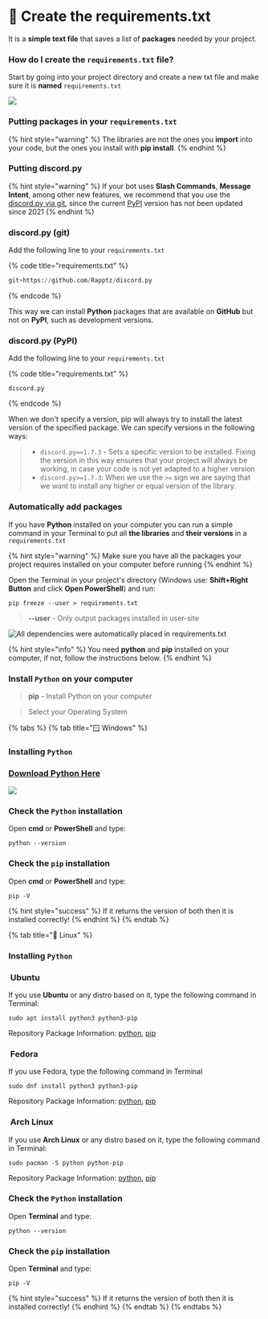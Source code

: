 # 📄 Create the requirements.txt

It is a **simple text file** that saves a list of **packages** needed by your project.

### How do I create the `requirements.txt` file?

Start by going into your project directory and create a new txt file and make sure it is **named** `requirements.txt`

![](../../../.gitbook/assets/create-requirements.png)

### Putting packages in your `requirements.txt`

{% hint style="warning" %}
The libraries are not the ones you **import** into your code, but the ones you install with **pip install**.
{% endhint %}

### Putting discord.py

{% hint style="warning" %}
If your bot uses **Slash Commands**, **Message Intent**, among other new features, we recommend that you use the [discord.py via git](requirements.txt.md#discord.py-git), since the current [PyPI](https://pypi.org/project/discord.py/) version has not been updated since 2021
{% endhint %}

### discord.py (git)

Add the following line to your `requirements.txt`

{% code title="requirements.txt" %}
```python
git+https://github.com/Rapptz/discord.py
```
{% endcode %}

This way we can install **Python** packages that are available on **GitHub** but not on **PyPI**, such as development versions.

### discord.py (PyPI)

Add the following line to your `requirements.txt`

{% code title="requirements.txt" %}
```
discord.py
```
{% endcode %}

When we don't specify a version, pip will always try to install the latest version of the specified package. We can specify versions in the following ways:

> * `discord.py==1.7.3` - Sets a specific version to be installed. Fixing the version in this way ensures that your project will always be working, in case your code is not yet adapted to a higher version
> * `discord.py>=1.7.3`: When we use the `>=` sign we are saying that we want to install any higher or equal version of the library.

### Automatically add packages

If you have **Python** installed on your computer you can run a simple command in your Terminal to put all **the libraries** and **their versions** in a `requirements.txt`

{% hint style="warning" %}
Make sure you have all the packages your project requires installed on your computer before running
{% endhint %}

Open the Terminal in your project's directory (Windows use: **Shift+Right Button** and click **Open PowerShell**) and run:

```
pip freeze --user > requirements.txt
```

> **--user** - Only output packages installed in user-site

![All dependencies were automatically placed in requirements.txt](../../../.gitbook/assets/pip.png)

{% hint style="info" %}
You need **python** and **pip** installed on your computer, if not, follow the instructions below.
{% endhint %}

### Install `Python` on your computer

> **pip** - Install Python on your computer

> Select your Operating System

{% tabs %}
{% tab title="🪟 Windows" %}
### Installing `Python`

### [Download Python Here](https://www.python.org/downloads/)

![](../../../.gitbook/assets/py-win-download.png)

### Check the `Python` installation

Open **cmd** or **PowerShell** and type:

```
python --version
```

### Check the `pip` installation

Open **cmd** or **PowerShell** and type:

```
pip -V
```

{% hint style="success" %}
If it returns the version of both then it is installed correctly!
{% endhint %}
{% endtab %}

{% tab title="🐧 Linux" %}
### Installing `Python`

### <img src="../../../.gitbook/assets/ubuntu.png" alt="" data-size="line"> Ubuntu

If you use **Ubuntu** or any distro based on it, type the following command in Terminal:

```
sudo apt install python3 python3-pip
```

Repository Package Information: [python](https://packages.ubuntu.com/search?suite=all\&section=all\&arch=any\&keywords=python3\&searchon=names), [pip](https://packages.ubuntu.com/search?suite=all\&section=all\&arch=any\&keywords=python3-pip\&searchon=names)

### <img src="../../../.gitbook/assets/fedora.png" alt="" data-size="line"> Fedora

If you use Fedora, type the following command in Terminal

```
sudo dnf install python3 python3-pip
```

Repository Package Information: [python](https://packages.fedoraproject.org/pkgs/python3.10/python3/), [pip](https://packages.fedoraproject.org/pkgs/python-pip/python3-pip/)

### <img src="../../../.gitbook/assets/arch.png" alt="" data-size="line"> Arch Linux

If you use **Arch Linux** or any distro based on it, type the following command in Terminal:

```
sudo pacman -S python python-pip
```

Repository Package Information: [python](https://archlinux.org/packages/core/x86\_64/python/), [pip](https://archlinux.org/packages/extra/any/python-pip/)

### Check the `Python` installation

Open **Terminal** and type:

```
python --version
```

### Check the `pip` installation

Open **Terminal** and type:

```
pip -V
```

{% hint style="success" %}
If it returns the version of both then it is installed correctly!
{% endhint %}
{% endtab %}
{% endtabs %}
